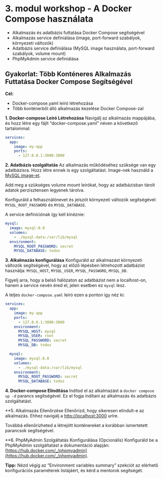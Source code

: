 # 3. modul workshop - A Docker Compose használata

- Alkalmazás és adatbázis futtatása Docker Compose segítségével
- Alkalmazás service definiálása (image, port-forward szabályok, környezeti változók)
- Adatbázis service definiálása (MySQL image használata, port-forward szabályok, volume mount)
- PhpMyAdmin service definiálása

## Gyakorlat: Több Konténeres Alkalmazás Futtatása Docker Compose Segítségével

**Cél:**
- Docker-compose.yaml leíró létrehozása
- Több konténerből álló alkalmazás kezelése Docker Compose-zal

**1. Docker-compose Leíró Létrehozása**
Navigálj az alkalmazás mappájába, és hozz létre egy fájlt “docker-compose.yaml” néven a következő tartalommal:
```yaml
services:
  app:
    image: my-app
    ports:
      - 127.0.0.1:3000:3000
```

**2. Adatbázis szolgáltatás**
Az alkalmazás működéséhez szüksége van egy adatbázisra. Hozz létre ennek is egy szolgáltatást. Image-nek használd a [MySQL image-et](https://hub.docker.com/_/mysql).

Add meg a szükséges volume mount leírókat, hogy az adatbázisban tárolt adatok perzisztensen legyenek tárolva.

Konfiguráld a felhasználónevet és jelszót környezeti változók segítségével: `MYSQL_ROOT_PASSWORD` és `MYSQL_DATABASE`.

A service definíciónak így kell kinéznie:
```yaml
mysql:
  image: mysql:8.0
  volumes:
    - ./mysql-data:/var/lib/mysql
  environment:
    MYSQL_ROOT_PASSWORD: secret
    MYSQL_DATABASE: todos
```

**3. Alkalmazás konfigurálása**
Konfiguráld az alkalmazást környezeti változók segítségével, hogy az előző lépésben létrehozott adatbázist használja: `MYSQL_HOST`, `MYSQL_USER`, `MYSQL_PASSWORD`, `MYSQL_DB`.

Figyelj arra, hogy a belső hálózaton az adatbázist nem a localhost-on, hanem a service nevén éred el, jelen esetben ez `mysql` lesz.

A teljes `docker-compose.yaml` leíró ezen a ponton így néz ki:
```yaml
services:
  app:
    image: my-app
    ports:
      - 127.0.0.1:3000:3000
    environment:
      MYSQL_HOST: mysql
      MYSQL_USER: root
      MYSQL_PASSWORD: secret
      MYSQL_DB: todos

  mysql:
    image: mysql:8.0
    volumes:
      - ./mysql-data:/var/lib/mysql
    environment:
      MYSQL_ROOT_PASSWORD: secret
      MYSQL_DATABASE: todos
```

**4. Docker-compose Elindítása**
Indítsd el az alkalmazást a `docker compose up -d` parancs segítségével. Ez el fogja indítani az alkalmazás és adatbázis szolgáltatást.

**5. Alkalmazás Ellenőrzése
Ellenőrizd, hogy sikeresen elindult-e az alkalmazás. Ehhez navigálj a [http://localhost:3000](http://localhost:3000) urlre.

Továbbá ellenőrizheted a létrejött konténereket a korábban ismertetett parancsok segítségével.

**6. PhpMyAdmin Szolgáltatás Konfigurálása (Opcionális)
Konfiguráld be a PhpMyAdmin szolgáltatást a dokumentáció alapján: [https://hub.docker.com/_/phpmyadmin](https://hub.docker.com/_/phpmyadmin).

**Tipp:** Nézd végig az “Environment variables summary” szekciót az elérhető konfigurációs paraméterek listájáért, és kérd a mentorok segítségét.